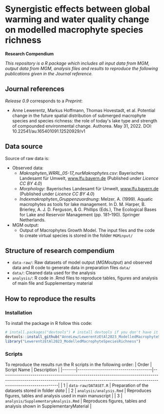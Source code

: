
# Synergistic effects between global warming and water quality change on modelled macrophyte species richness 

**Research Compendium**

<!-- badges: start -->
<!-- badges: end -->

*This repository is a R package which includes all input data from MGM, output data from MGM, analysis files and results to reproduce the following publications given in the Journal reference.*


## Journal references

*Release 0.9* corresponds to a *Preprint*:

- Anne Lewerentz, Markus Hoffmann, Thomas Hovestadt, et al. Potential change in the future spatial distribution of submerged macrophyte species and species richness: the role of today's lake type and strength of compounded environmental change. Authorea. May 31, 2022.
DOI: 10.22541/au.165401091.12520929/v1



## Data source

Source of raw data is: 

- Observed data: 
  - *Makrophyten_WRRL_05-17_nurMakrophytes.csv*:  Bayerisches Landesamt für Umwelt, www.lfu.bayern.de (Published under *Licence CC BY 4.0*)
  - *Morphology*: Bayerisches Landesamt für Umwelt, www.lfu.bayern.de (Published under *Licence CC BY 4.0*)
  - *Indexmakrophyten_Gruppenzuordnung*: Melzer, A. (1999). Aquatic macrophytes as tools for lake management. In D. M. Harper, B. Brierley, A. J. D. Ferguson, & G. Phillips (Eds.), The Ecological Bases for Lake and Reservoir Management (pp. 181–190). Springer Netherlands.
- MGM output: 
  - Output of Macrophytes Growth Model. The input files and the code to create virtual species is stored in the folder `MGMinput/`





## Structure of research compendium

-   `data-raw/`: Raw datasets of model output (*MGMoutput*) and observed data and R code to generate data in preparation files `data/`
-   `data/`: Cleaned data used for the analysis
-   `analysis/`: R code in .Rmd files to reproduce tables, figures and analysis of main file and Supplementary material





## How to reproduce the results
### Installation

To install the package in R follow this code:
``` r
# install.packages("devtools") # install devtools if you don't have it already
devtools::install_github("AnneLew/LewerentzEtAl2023_ModelledMacrophyteSpeciesRichness")
library("LewerentzEtAl2023_ModelledMacrophyteSpeciesRichness")
```

### Scripts
To reproduce the results run the R scripts in the following order:
| Order | Script Name                          | Description                                                                                                                                                                             |
|-------|--------------------------------------|-----------------------------------------------------------------------------------------------------------------------------------------------------------------------------------------|
| 1     | `data-raw/DATASET.R`                | Preparation of the datasets stored in folder *data* |
| 2     | `analysis/analysis.Rmd`              | Reproduces figures, tables and analysis used in main manuscript                                                                                                                         |
| 3     | `analysis/SupplementaryAnalysis.Rmd` | Reproduces figures, tables and analysis shown in SupplementaryMaterial                                                                                                                  |
